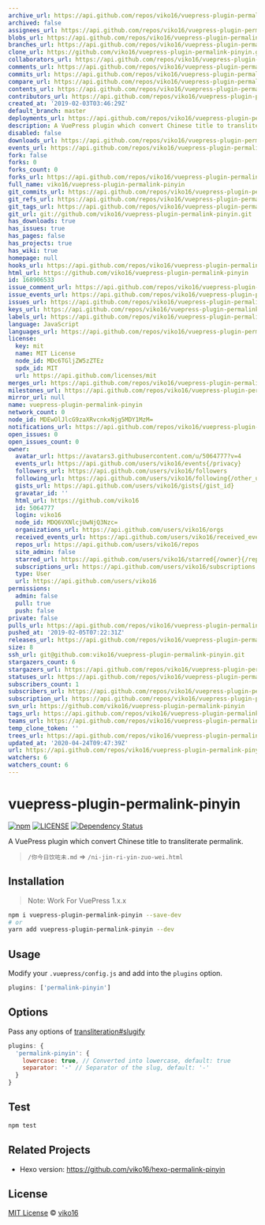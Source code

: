 ```yaml
---
archive_url: https://api.github.com/repos/viko16/vuepress-plugin-permalink-pinyin/{archive_format}{/ref}
archived: false
assignees_url: https://api.github.com/repos/viko16/vuepress-plugin-permalink-pinyin/assignees{/user}
blobs_url: https://api.github.com/repos/viko16/vuepress-plugin-permalink-pinyin/git/blobs{/sha}
branches_url: https://api.github.com/repos/viko16/vuepress-plugin-permalink-pinyin/branches{/branch}
clone_url: https://github.com/viko16/vuepress-plugin-permalink-pinyin.git
collaborators_url: https://api.github.com/repos/viko16/vuepress-plugin-permalink-pinyin/collaborators{/collaborator}
comments_url: https://api.github.com/repos/viko16/vuepress-plugin-permalink-pinyin/comments{/number}
commits_url: https://api.github.com/repos/viko16/vuepress-plugin-permalink-pinyin/commits{/sha}
compare_url: https://api.github.com/repos/viko16/vuepress-plugin-permalink-pinyin/compare/{base}...{head}
contents_url: https://api.github.com/repos/viko16/vuepress-plugin-permalink-pinyin/contents/{+path}
contributors_url: https://api.github.com/repos/viko16/vuepress-plugin-permalink-pinyin/contributors
created_at: '2019-02-03T03:46:29Z'
default_branch: master
deployments_url: https://api.github.com/repos/viko16/vuepress-plugin-permalink-pinyin/deployments
description: A VuePress plugin which convert Chinese title to transliterate permalink.
disabled: false
downloads_url: https://api.github.com/repos/viko16/vuepress-plugin-permalink-pinyin/downloads
events_url: https://api.github.com/repos/viko16/vuepress-plugin-permalink-pinyin/events
fork: false
forks: 0
forks_count: 0
forks_url: https://api.github.com/repos/viko16/vuepress-plugin-permalink-pinyin/forks
full_name: viko16/vuepress-plugin-permalink-pinyin
git_commits_url: https://api.github.com/repos/viko16/vuepress-plugin-permalink-pinyin/git/commits{/sha}
git_refs_url: https://api.github.com/repos/viko16/vuepress-plugin-permalink-pinyin/git/refs{/sha}
git_tags_url: https://api.github.com/repos/viko16/vuepress-plugin-permalink-pinyin/git/tags{/sha}
git_url: git://github.com/viko16/vuepress-plugin-permalink-pinyin.git
has_downloads: true
has_issues: true
has_pages: false
has_projects: true
has_wiki: true
homepage: null
hooks_url: https://api.github.com/repos/viko16/vuepress-plugin-permalink-pinyin/hooks
html_url: https://github.com/viko16/vuepress-plugin-permalink-pinyin
id: 168906533
issue_comment_url: https://api.github.com/repos/viko16/vuepress-plugin-permalink-pinyin/issues/comments{/number}
issue_events_url: https://api.github.com/repos/viko16/vuepress-plugin-permalink-pinyin/issues/events{/number}
issues_url: https://api.github.com/repos/viko16/vuepress-plugin-permalink-pinyin/issues{/number}
keys_url: https://api.github.com/repos/viko16/vuepress-plugin-permalink-pinyin/keys{/key_id}
labels_url: https://api.github.com/repos/viko16/vuepress-plugin-permalink-pinyin/labels{/name}
language: JavaScript
languages_url: https://api.github.com/repos/viko16/vuepress-plugin-permalink-pinyin/languages
license:
  key: mit
  name: MIT License
  node_id: MDc6TGljZW5zZTEz
  spdx_id: MIT
  url: https://api.github.com/licenses/mit
merges_url: https://api.github.com/repos/viko16/vuepress-plugin-permalink-pinyin/merges
milestones_url: https://api.github.com/repos/viko16/vuepress-plugin-permalink-pinyin/milestones{/number}
mirror_url: null
name: vuepress-plugin-permalink-pinyin
network_count: 0
node_id: MDEwOlJlcG9zaXRvcnkxNjg5MDY1MzM=
notifications_url: https://api.github.com/repos/viko16/vuepress-plugin-permalink-pinyin/notifications{?since,all,participating}
open_issues: 0
open_issues_count: 0
owner:
  avatar_url: https://avatars3.githubusercontent.com/u/5064777?v=4
  events_url: https://api.github.com/users/viko16/events{/privacy}
  followers_url: https://api.github.com/users/viko16/followers
  following_url: https://api.github.com/users/viko16/following{/other_user}
  gists_url: https://api.github.com/users/viko16/gists{/gist_id}
  gravatar_id: ''
  html_url: https://github.com/viko16
  id: 5064777
  login: viko16
  node_id: MDQ6VXNlcjUwNjQ3Nzc=
  organizations_url: https://api.github.com/users/viko16/orgs
  received_events_url: https://api.github.com/users/viko16/received_events
  repos_url: https://api.github.com/users/viko16/repos
  site_admin: false
  starred_url: https://api.github.com/users/viko16/starred{/owner}{/repo}
  subscriptions_url: https://api.github.com/users/viko16/subscriptions
  type: User
  url: https://api.github.com/users/viko16
permissions:
  admin: false
  pull: true
  push: false
private: false
pulls_url: https://api.github.com/repos/viko16/vuepress-plugin-permalink-pinyin/pulls{/number}
pushed_at: '2019-02-05T07:22:31Z'
releases_url: https://api.github.com/repos/viko16/vuepress-plugin-permalink-pinyin/releases{/id}
size: 8
ssh_url: git@github.com:viko16/vuepress-plugin-permalink-pinyin.git
stargazers_count: 6
stargazers_url: https://api.github.com/repos/viko16/vuepress-plugin-permalink-pinyin/stargazers
statuses_url: https://api.github.com/repos/viko16/vuepress-plugin-permalink-pinyin/statuses/{sha}
subscribers_count: 1
subscribers_url: https://api.github.com/repos/viko16/vuepress-plugin-permalink-pinyin/subscribers
subscription_url: https://api.github.com/repos/viko16/vuepress-plugin-permalink-pinyin/subscription
svn_url: https://github.com/viko16/vuepress-plugin-permalink-pinyin
tags_url: https://api.github.com/repos/viko16/vuepress-plugin-permalink-pinyin/tags
teams_url: https://api.github.com/repos/viko16/vuepress-plugin-permalink-pinyin/teams
temp_clone_token: ''
trees_url: https://api.github.com/repos/viko16/vuepress-plugin-permalink-pinyin/git/trees{/sha}
updated_at: '2020-04-24T09:47:39Z'
url: https://api.github.com/repos/viko16/vuepress-plugin-permalink-pinyin
watchers: 6
watchers_count: 6
---
```


# vuepress-plugin-permalink-pinyin

[![npm](https://img.shields.io/npm/v/vuepress-plugin-permalink-pinyin.svg)](https://www.npmjs.com/package/vuepress-plugin-permalink-pinyin)
[![LICENSE](https://img.shields.io/npm/l/vuepress-plugin-permalink-pinyin.svg)](https://github.com/viko16/vuepress-plugin-permalink-pinyin/blob/master/LICENSE)
[![Dependency Status](https://david-dm.org/viko16/vuepress-plugin-permalink-pinyin.svg?theme=shields.io)](https://david-dm.org/viko16/vuepress-plugin-permalink-pinyin)


A VuePress plugin which convert Chinese title to transliterate permalink.

> `/你今日饮咗未.md` => `/ni-jin-ri-yin-zuo-wei.html`

## Installation

> Note: Work For VuePress 1.x.x

```bash
npm i vuepress-plugin-permalink-pinyin --save-dev
# or
yarn add vuepress-plugin-permalink-pinyin --dev
```

## Usage

Modify your `.vuepress/config.js` and add into the `plugins` option.

```js
plugins: ['permalink-pinyin']
```

## Options

Pass any options of [transliteration#slugify](https://github.com/dzcpy/transliteration#slugifystr-options)

```js
plugins: {
  'permalink-pinyin': {
    lowercase: true, // Converted into lowercase, default: true
    separator: '-' // Separator of the slug, default: '-'
  }
}
```

## Test

```bash
npm test
```

## Related Projects

- Hexo version: https://github.com/viko16/hexo-permalink-pinyin

## License

[MIT License](https://opensource.org/licenses/MIT) © [viko16](https://github.com/viko16)
